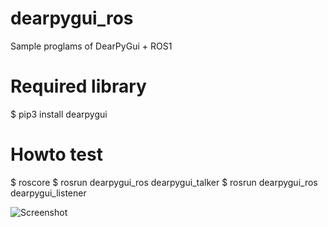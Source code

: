 # dearpygui_ros
Sample proglams of DearPyGui + ROS1

# Required library

  $ pip3 install dearpygui

# Howto test

  $ roscore
  $ rosrun dearpygui_ros dearpygui_talker
  $ rosrun dearpygui_ros dearpygui_listener

![Screenshot](https://github.com/s-kajita/dearpygui_ros/assets/10680935/dfd9a8d7-5754-419d-afc5-4aec27da5bc4)
